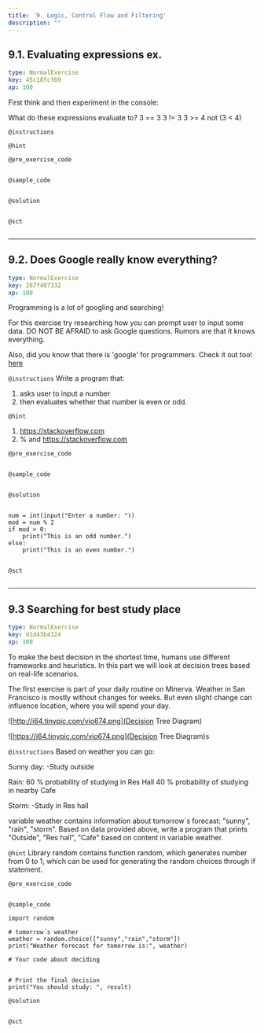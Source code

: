 ```yaml
---
title: '9. Logic, Control Flow and Filtering'
description: ""
---
```


## 9.1. Evaluating expressions ex.

```yaml
type: NormalExercise
key: 45c18fcf69
xp: 100
```

First think and then experiment in the console: 

What do these expressions evaluate to?
3 == 3
3 != 3
3 >= 4
not (3 < 4)

`@instructions`


`@hint`


`@pre_exercise_code`
```{python}

```

`@sample_code`
```{python}

```

`@solution`
```{python}

```

`@sct`
```{python}

```

---

## 9.2. Does Google really know everything?

```yaml
type: NormalExercise
key: 267f407332
xp: 100
```

Programming is a lot of googling and searching! 

For this exercise try researching how you can prompt user to input some data. DO NOT BE AFRAID to ask Google questions. Rumors are that it knows everything. 

Also, did you know that there is 'google' for programmers. Check it out too! [here](https://stackoverflow.com )

`@instructions`
Write a program that: 
1) asks user to input a number
2) then evaluates whether that number is even or odd.

`@hint`
1) https://stackoverflow.com
2) % and https://stackoverflow.com

`@pre_exercise_code`
```{python}

```

`@sample_code`
```{python}

```

`@solution`
```{python}

num = int(input("Enter a number: "))
mod = num % 2
if mod > 0:
    print("This is an odd number.")
else:
    print("This is an even number.")
	
```

`@sct`
```{python}

```

---

## 9.3 Searching for best study place

```yaml
type: NormalExercise
key: d1d43b4324
xp: 100
```

To make the best decision in the shortest time, humans use different frameworks and heuristics. In this part we will look at decision trees based on real-life scenarios.

The first exercise is part of your daily routine on Minerva. Weather in San Francisco is mostly without changes for weeks. But even slight change can influence location, where you will spend your day.

![http://i64.tinypic.com/vio674.png](Decision Tree Diagram)


![https://i64.tinypic.com/vio674.png](Decision Tree Diagram)s

`@instructions`
Based on weather you can go:

Sunny day:
-Study outside

Rain:
60 % probability of studying in Res Hall
40 % probability of studying in nearby Cafe

Storm:
-Study in Res hall


variable
weather contains information about tomorrow´s forecast: "sunny", "rain", "storm". Based on data provided above, write a program that prints "Outside", "Res hall", "Cafe" based on content in variable weather.

`@hint`
Library random contains function random, which generates number from 0 to 1, which can be used for generating the random choices through if statement.

`@pre_exercise_code`
```{python}

```

`@sample_code`
```{python}
import random

# tomorrow´s weather
weather = random.choice(["sunny","rain","storm"])
print("Weather forecast for tomorrow is:", weather)

# Your code about deciding


# Print the final decision
print("You should study: ", result)

```

`@solution`
```{python}

```

`@sct`
```{python}

```
